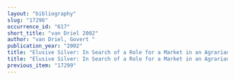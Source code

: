 ```yaml
---
layout: "bibliography"
slug: "17296"
occurrence_id: "617"
short_title: "van Driel 2002"
author: "van Driel, Govert "
publication_year: "2002"
title: "Elusive Silver: In Search of a Role for a Market in an Agrarian Environment: Aspects of Mesopotamia's Society"
title: "Elusive Silver: In Search of a Role for a Market in an Agrarian Environment: Aspects of Mesopotamia's Society"
previous_item: "17299"
---
```

